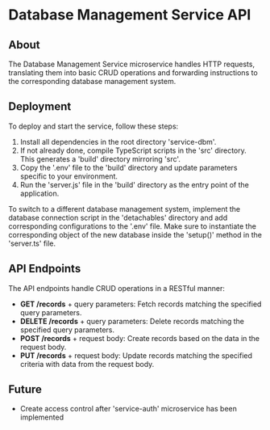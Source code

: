 # Database Management Service API

## About

The Database Management Service microservice handles HTTP requests, translating them into basic CRUD operations and forwarding instructions to the corresponding database management system.

## Deployment

To deploy and start the service, follow these steps:

1. Install all dependencies in the root directory 'service-dbm'.
2. If not already done, compile TypeScript scripts in the 'src' directory. This generates a 'build' directory mirroring 'src'.
3. Copy the '.env' file to the 'build' directory and update parameters specific to your environment.
4. Run the 'server.js' file in the 'build' directory as the entry point of the application.

To switch to a different database management system, implement the database connection script in the 'detachables' directory and add corresponding configurations to the '.env' file. Make sure to instantiate the corresponding object of the new database inside the 'setup()' method in the 'server.ts' file.

## API Endpoints

The API endpoints handle CRUD operations in a RESTful manner:

- **GET /records** + query parameters: Fetch records matching the specified query parameters.
- **DELETE /records** + query parameters: Delete records matching the specified query parameters.
- **POST /records** + request body: Create records based on the data in the request body.
- **PUT /records** + request body: Update records matching the specified criteria with data from the request body.

## Future

- Create access control after 'service-auth' microservice has been implemented
